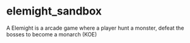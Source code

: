 # elemight_sandbox
A Elemight is a arcade game where a player hunt a monster, defeat the bosses to become a monarch (KOE)

